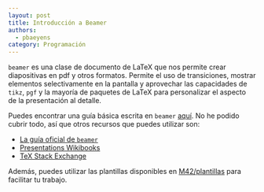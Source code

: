 ```yaml
---
layout: post
title: Introducción a Beamer
authors:
  - pbaeyens
category: Programación
---
```


`beamer` es una clase de documento de LaTeX que nos permite crear diapositivas en pdf
y otros formatos. Permite el uso de transiciones, mostrar elementos selectivamente en la
pantalla y aprovechar las capacidades de `tikz`, `pgf` y la mayoría de paquetes de LaTeX
para personalizar el aspecto de la presentación al detalle.

Puedes encontrar una guía básica escrita en `beamer` [aquí](https://github.com/dgiim/beamer).
No he podido cubrir todo, así que otros recursos que puedes utilizar son:

- [La guía oficial de `beamer`](http://osl.ugr.es/CTAN/macros/latex/contrib/beamer/doc/beameruserguide.pdf)
- [Presentations Wikibooks](http://en.wikibooks.org/wiki/LaTeX/Presentations)
- [TeX Stack Exchange](http://tex.stackexchange.com/questions/tagged/beamer)

Además, puedes utilizar las plantillas disponibles en [M42/plantillas](https://github.com/M42/plantillas/tree/master/presentacion) para facilitar tu trabajo.
